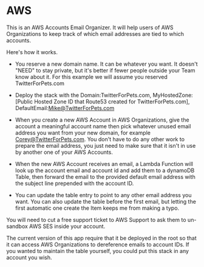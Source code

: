 # AWS

This is an AWS Accounts Email Organizer. It will help users of AWS Organizations to keep track of which email addresses are tied to which accounts.

Here's how it works.

* You reserve a new domain name. It can be whatever you want. It doesn't "NEED" to stay private, but it's better if fewer people outside your Team know about it. For this example we will assume you reserved TwitterForPets.com

* Deploy the stack with the Domain:TwitterForPets.com, MyHostedZone:\[Public Hosted Zone ID that Route53 created for TwitterForPets.com\], DefaultEmail:Mike@TwitterForPets.com 

* When you create a new AWS Account in AWS Organizations, give the account a meaningful account name then pick whatever unused email address you want from your new domain, for example Corey@TwitterForPets.com. You don't have to do any other work to prepare the email address, you just need to make sure that it isn't in use by another one of your AWS Accounts.

* When the new AWS Account receives an email, a Lambda Function will look up the account email and account id and add them to a dynamoDB Table, then forward the email to the provided default email address with the subject line prepended with the account ID.

* You can update the table entry to point to any other email address you want. You can also update the table before the first email, but letting the first automatic one create the Item keeps me from making a typo.


You will need to cut a free support ticket to AWS Support to ask them to un-sandbox AWS SES inside your account. 

The current version of this app require that it be deployed in the root so that it can access AWS Organizations to dereference emails to account IDs. If you wanted to maintain the table yourself, you could put this stack in any account you wish.


